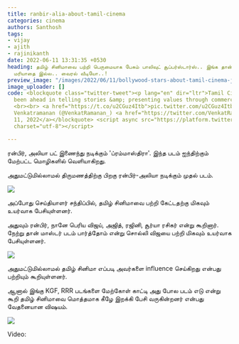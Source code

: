 ```yaml
---
title: ranbir-alia-about-tamil-cinema
categories: cinema
authors: Santhosh
tags:
- vijay
- ajith
- rajinikanth
date: 2022-06-11 13:31:35 +0530
heading: தமிழ் சினிமாவை பற்றி பெருமையாக பேசும் பாலிவுட் சூப்பர்ஸ்டார்ஸ்.. இங்க தான்
  மரியாதை இல்ல.. வைரல் வீடியோ..!
preview_image: "/images/2022/06/11/bollywood-stars-about-tamil-cinema-jpg.jpeg"
image_uploader: []
code: <blockquote class="twitter-tweet"><p lang="en" dir="ltr">Tamil Cinema has always
  been ahead in telling stories &amp; presenting values through commercial cinema.
  <br><br> <a href="https://t.co/u2CGuz4Itb">pic.twitter.com/u2CGuz4Itb</a></p>&mdash;
  Venkatramanan (@VenkatRamanan_) <a href="https://twitter.com/VenkatRamanan_/status/1535531030664257537?ref_src=twsrc%5Etfw">June
  11, 2022</a></blockquote> <script async src="https://platform.twitter.com/widgets.js"
  charset="utf-8"></script>

---
```

ரன்பிர், அலியா பட் இணைந்து நடிக்கும் 'ப்ரம்மாஸ்திரா'.  இந்த படம் ஐந்திற்கும் மேற்பட்ட மொழிகளில் வெளியாகிறது.

அதுமட்டுமில்லாமல் திருமணத்திற்கு பிறகு ரன்பிர்-அலியா நடிக்கும் முதல் படம்.

![](/images/2022/06/11/bramasta-movie-3-jpg.jpeg)

அப்போது செய்தியாளர் சந்திப்பில், தமிழ் சினிமாவை பற்றி கேட்டதற்கு மிகவும் உயர்வாக பேசியுள்ளனர்.

அதுவும் ரன்பிர், நானே பெரிய விஜய், அஜித், ரஜினி, சூர்யா ரசிகர் என்று கூறினார். நேற்று தான் மாஸ்டர் படம் பார்த்தோம் என்று சொல்லி விஜயை பற்றி மிகவும் உயர்வாக பேசியுள்ளனர்.

![](/images/2022/06/11/bramasta-movie-1-jpg.jpeg)

அதுமட்டுமில்லாமல் தமிழ் சினிமா எப்படி அவர்களை influence செய்கிறது என்பது பற்றியும் கூறியுள்ளனர்.

ஆனால் இங்கு KGF, RRR படங்களை மேற்கோள் காட்டி அது போல படம் எடு என்று கூறி தமிழ் சினிமாவை மொத்தமாக கீழே இறக்கி பேசி வருகின்றனர் என்பது வேதனையான விஷயம்.

![](/images/2022/06/11/bramastra-movie-2-webp.jpeg)

Video:
